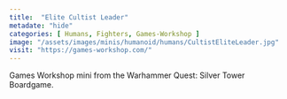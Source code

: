 ```yaml
---
title:  "Elite Cultist Leader"
metadate: "hide"
categories: [ Humans, Fighters, Games-Workshop ]
image: "/assets/images/minis/humanoid/humans/CultistEliteLeader.jpg"
visit: "https://games-workshop.com/"
---
```

Games Workshop mini from the Warhammer Quest: Silver Tower Boardgame.